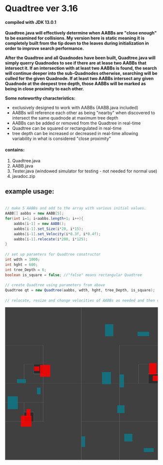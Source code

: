 # Quadtree ver 3.16

#### compiled with JDK 13.0.1

<b>Quadtree.java will effectively determine when AABBs are "close enough" to be examined for collisions. My version here is static meaning it is completely built from the tip down to the leaves during initialization in order to improve search performance. 
    
After the Quadtree and all Quadnodes have been built, Quadtree.java will simply querry Quadnodes to see if there are at lease two AABBs that intersect it. If an intersection with at least two AABBs is found, the search will continue deeper into the sub-Quadnodes otherwise, searching will be culled for the given Quadnode. If at least two AABBs intersect any given Quadnode at the deepest tree depth, those AABBs will be marked as being in close proximity to each other.
    
Some noteworthy characteristics:</b>
- exclusively designed to work with AABBs (AABB.java included)
- AABBs will reference each other as being "nearby" when discovered to intersect the same quadnode at maximum tree depth
- AABBs can be added or removed from the Quadtree in real-time
- Quadtree can be squared or rectangulated in real-time
- tree depth can be increased or decreased in real-time allowing variability in what is considered "close proximity"

#### contains: 
1. Quadtree.java
2. AABB.java
3. Tester.java (windowed simulator for testing - not needed for normal use)
4. javadoc.zip

## example usage:
```java

// make 5 AABBs and add to the array with various initial values.
AABB[] aabbs = new AABB[5];
for(int i=1; i<aabbs.length+1; i++){
    aabbs[i-1] = new AABB();
    aabbs[i-1].set_Size(i*20, i*15);
    aabbs[i-1].set_Velocity(i*0.3f, i*0.4f);
    aabbs[i-1].relocate(i*200, i*125);
}

// set up paramters for Quadtree constructor
int wdth = 1000;
int hght = 600;
int tree_Depth = 6;
boolean is_square = false; //"false" means rectangular Quadtree

// create Quadtree using parameters from above
Quadtree qt = new Quadtree(aabbs, wdth, hght, tree_Depth, is_square);

// relocate, resize and change velocities of AABBs as needed and then call qt.update();
```
![Qt simulator](https://github.com/The-AJF/Images/blob/master/qt.png)
